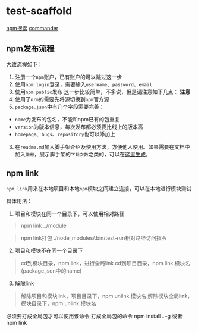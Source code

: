 # test-scaffold

[npm搜索](https://www.npmjs.com/search)
[commander](https://github.com/tj/commander.js/blob/HEAD/Readme_zh-CN.md)
## npm发布流程

大致流程如下：

1. 注册一个`npm`账户，已有账户的可以跳过这一步
2. 使用`npm login`登录，需要输入`username`、`password`、`email`
3. 使用`npm public`发布
这一步比较简单，不多说，但是请注意如下几点：
**注意**
1. 使用了`nrm`的需要先将源切换到`npm`官方源
2. `package.json`中有几个字段需要完善：
* `name`为发布的包名，不能和npm已有的包重复
* `version`为版本信息，每次发布都必须要比线上的版本高
* `homepage`、`bugs`、`repository`也可以添加上
3. 在`readme.md`加入脚手架介绍及使用方法，方便他人使用。如果需要在文档中加入`徽标`，展示脚手架的`下载次数`之类的，可以在[这里生成](https://shields.io/)。

## npm link

`npm link`用来在本地项目和本地`npm`模块之间建立连接，可以在本地进行模块测试

具体用法：
1. 项目和模块在同一个目录下，可以使用相对路径
> npm link ../module

> npm link打包
>./node_modules/.bin/test-run相对路径访问指令
2. 项目和模块不在同一个目录下
> cd到模块目录，npm link，进行全局link
> cd到项目目录，npm link 模块名(package.json中的name)
3. 解除link
> 解除项目和模块link，项目目录下，npm unlink 模块名
> 解除模块全局link，模块目录下，npm unlink 模块名

必须要打成全局包才可以使用该命令,打成全局包的命令
npm install . -g
或者
npm link